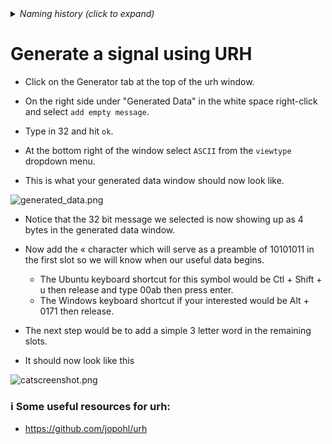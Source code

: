<details><summary><i>Naming history (click to expand)</i></summary>
<pre>
2023 May 22: 030_Generate_a_signal.md
</pre>
</details>

# Generate a signal using URH 

- Click on the Generator tab at the top of the urh window.

- On the right side under "Generated Data" in the white space right-click and select `add empty message`.

- Type in 32 and hit `ok`.

- At the bottom right of the window select `ASCII` from the `viewtype` dropdown menu.

- This is what your generated data window should now look like.

![generated_data.png](https://github.com/python-can-define-radio/sdr-course/blob/main/classroom_activities/Chx_Misc/Images/generated_data.png?raw=true) 


- Notice that the 32 bit message we selected is now showing up as 4 bytes in the generated data window.

- Now add the « character which will serve as a preamble of 10101011 in the first slot so we will know when our useful data begins.
    - The Ubuntu keyboard shortcut for this symbol would be Ctl + Shift + u then release and type 00ab then press enter.
    - The Windows keyboard shortcut if your interested would be Alt + 0171 then release.
 
- The next step would be to add a simple 3 letter word in the remaining slots.

- It should now look like this

![catscreenshot.png](https://github.com/python-can-define-radio/sdr-course/blob/main/classroom_activities/Chx_Misc/Images/catscreenshot.png?raw=true) 

### ℹ️ Some useful resources for urh:

- https://github.com/jopohl/urh
